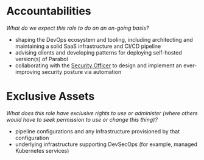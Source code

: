 # Accountabilities

*What do we expect this role to do on an on-going basis?*

- shaping the DevOps ecosystem and tooling, including architecting and maintaining a solid SaaS infrastructure and CI/CD pipeline
- advising clients and developing patterns for deploying self-hosted version(s) of Parabol
- collaborating with the [Security Officer](./SECURITY_OFFICER.md) to design and implement an ever-improving security posture via automation

# Exclusive Assets

*What does this role have exclusive rights to use or administer (where others would have to seek permission to use or change this thing)?*

- pipeline configurations and any infrastructure provisioned by that configuration
- underlying infrastructure supporting DevSecOps (for example, managed Kubernetes services)